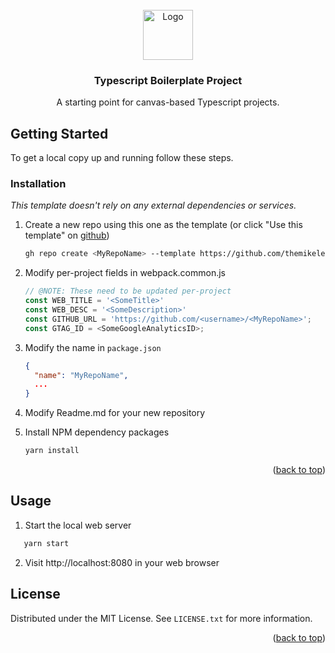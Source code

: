 <div id="top"></div>
<!--
*** Thanks for checking out the Best-README-Template. If you have a suggestion
*** that would make this better, please fork the repo and create a pull request
*** or simply open an issue with the tag "enhancement".
*** Don't forget to give the project a star!
*** Thanks again! Now go create something AMAZING! :D
-->

<!-- PROJECT LOGO -->
<br />
<div align="center">
  <a href="https://github.com/othneildrew/Best-README-Template">
    <img src="src/assets/logo.png" alt="Logo" width="80" height="80">
  </a>

  <h3 align="center">Typescript Boilerplate Project</h3>

  <p align="center">
    A starting point for canvas-based Typescript projects. 
  </p>
</div>

<!-- GETTING STARTED -->
## Getting Started

To get a local copy up and running follow these steps.

### Installation

_This template doesn't rely on any external dependencies or services._

1. Create a new repo using this one as the template (or click "Use this template" on [github](https://github.com/themikelester/ts-boilerplate))
   ```sh
   gh repo create <MyRepoName> --template https://github.com/themikelester/ts-boilerplate.git
   ```
2. Modify per-project fields in webpack.common.js 
   ```js
   // @NOTE: These need to be updated per-project
   const WEB_TITLE = '<SomeTitle>'
   const WEB_DESC = '<SomeDescription>'
   const GITHUB_URL = 'https://github.com/<username>/<MyRepoName>';
   const GTAG_ID = <SomeGoogleAnalyticsID>;
   ```

3. Modify the name in `package.json`
   ```json
   {
     "name": "MyRepoName",
     ...
   }
   ```
   
4. Modify Readme.md for your new repository 
5. Install NPM dependency packages
   ```sh
   yarn install
   ```

<p align="right">(<a href="#top">back to top</a>)</p>



<!-- USAGE EXAMPLES -->
## Usage
1. Start the local web server
```sh
   yarn start
```
2. Visit http://localhost:8080 in your web browser


<!-- LICENSE -->
## License

Distributed under the MIT License. See `LICENSE.txt` for more information.

<p align="right">(<a href="#top">back to top</a>)</p>
